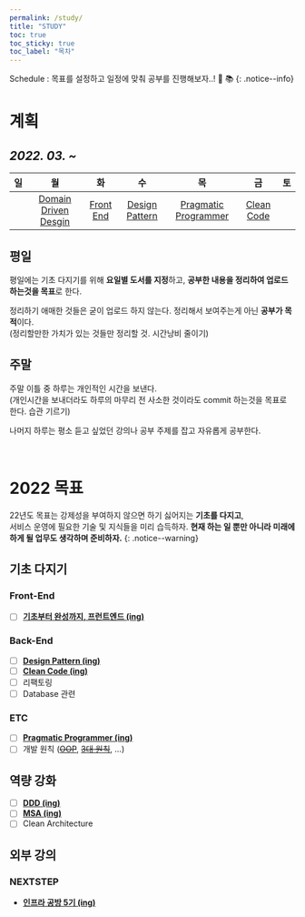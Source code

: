 ```yaml
---
permalink: /study/ 
title: "STUDY"
toc: true
toc_sticky: true
toc_label: "목차"
---
```


 Schedule : 목표를 설정하고 일정에 맞춰 공부를 진행해보자..! 📆 📚
{: .notice--info}

# 계획

## _2022. 03. ~_

[//]: # (![image]&#40;https://user-images.githubusercontent.com/53864640/158804781-0274e9b1-c5de-4bdc-be91-f2265e89bb41.png&#41;{: .align-center})

|  일  |                    월                     |                  화                  |                       수                       |                               목                               |                   금                   |  토  |
|:---:|:----------------------------------------:|:-----------------------------------:|:---------------------------------------------:|:-------------------------------------------------------------:|:-------------------------------------:|:---:|
|     | [Domain Driven Desgin](/categories/#ddd) | [Front End](/categories/#front-end) | [Design Pattern](/categories/#design-pattern) | [Pragmatic Programmer](/categories/#the-pragmatic-programmer) | [Clean Code](/categories/#clean-code) |     |

## 평일
평일에는 기초 다지기를 위해 **요일별 도서를 지정**하고, **공부한 내용을 정리하여 업로드 하는것을 목표**로 한다. <br>

정리하기 애매한 것들은 굳이 업로드 하지 않는다. 정리해서 보여주는게 아닌 **공부가 목적**이다.<br>
(정리할만한 가치가 있는 것들만 정리할 것. 시간낭비 줄이기)

## 주말
주말 이틀 중 하루는 개인적인 시간을 보낸다.<br>
(개인시간을 보내더라도 하루의 마무리 전 사소한 것이라도 commit 하는것을 목표로 한다. 습관 기르기)

나머지 하루는 평소 듣고 싶었던 강의나 공부 주제를 잡고 자유롭게 공부한다.

<br>

# 2022 목표
22년도 목표는 강제성을 부여하지 않으면 하기 싫어지는 **기초를 다지고**,<br>
서비스 운영에 필요한 기술 및 지식들을 미리 습득하자. **현재 하는 일 뿐만 아니라 미래에 하게 될 업무도 생각하며 준비하자.** 
{: .notice--warning}

## 기초 다지기

### Front-End

- [ ] [**기초부터 완성까지, 프런트엔드 (ing)**](/tags/#기초부터-완성까지-프런트엔드)

### Back-End

- [ ] [**Design Pattern (ing)**](/categories/#design-pattern)
- [ ] [**Clean Code (ing)**](/categories/#clean-code)
- [ ] 리팩토링
- [ ] Database 관련

### ETC
- [ ] [**Pragmatic Programmer (ing)**](/categories/#the-pragmatic-programmer)
- [ ] 개발 원칙 ([~~OOP~~](https://github.com/TonyJev93/Study/blob/main/ETC/OOP/SOLID.md), [~~3대 원칙~~](/software%20engineering/software-engineering-dev-3-rules/), ...)

## 역량 강화

- [ ] [**DDD (ing)**](/categories/#ddd)
- [ ] [**MSA (ing)**](https://github.com/TonyJev93/eureka-sample)
- [ ] Clean Architecture

## 외부 강의

### NEXTSTEP

- [**인프라 공방 5기 (ing)**](https://edu.nextstep.camp/s/RQ1guYV0)